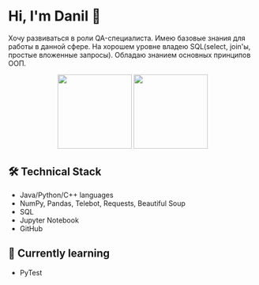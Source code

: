 # Hi, I'm Danil 👋
Хочу развиваться в роли QA-специалиста. Имею базовые знания для работы в данной сфере. На хорошем уровне владею SQL(select, join'ы, простые вложенные запросы). 
Обладаю знанием основных принципов ООП.

<p align='center'>
   <a href="https://github-readme-stats.vercel.app/api?username=uglyurod&show_icons=true&count_private=true"><img
           height=150
           src="https://github-readme-stats.vercel.app/api?username=uglyurod&show_icons=true&count_private=true"/></a>
   <a href="https://github.com/uglyurod/github-readme-stats"><img height=150
                                                                  src="https://github-readme-stats.vercel.app/api/top-langs/?username=uglyurod&layout=compact"/></a>
</p>

## 🛠 Technical Stack
* Java/Python/C++ languages
* NumPy, Pandas, Telebot, Requests, Beautiful Soup
* SQL
* Jupyter Notebook
* GitHub

## 🌱 Currently learning
* PyTest

<!--
**uglyurod/uglyurod** is a ✨ _special_ ✨ repository because its `README.md` (this file) appears on your GitHub profile.

Here are some ideas to get you started:

- 🔭 I’m currently working on ...
- 🌱 I’m currently learning ...
- 👯 I’m looking to collaborate on ...
- 🤔 I’m looking for help with ...
- 💬 Ask me about ...
- 📫 How to reach me: ...
- 😄 Pronouns: ...
- ⚡ Fun fact: ...
-->
